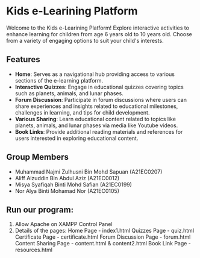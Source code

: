 # Kids e-Learining Platform

Welcome to the Kids e-Learining Platform! Explore interactive activities to enhance learning for children from age 6 years old to 10 years old. Choose from a variety of engaging options to suit your child's interests.

## Features 

- **Home**: Serves as a navigational hub providing access to various sections of the e-learning platform.
- **Interactive Quizzes**: Engage in educational quizzes covering topics such as planets, animals, and lunar phases. 
- **Forum Discussion**: Participate in forum discussions where users can share experiences and insights related to educational milestones, challenges in learning, and tips for child development. 
- **Various Sharing**: Learn educational content related to topics like planets, animals, and lunar phases via media like Youtube videos.
- **Book Links**: Provide additional reading materials and references for users interested in exploring educational content.

## Group Members 

- Muhammad Najmi Zulhusni Bin Mohd Sapuan (A21EC0207)
- Aliff Aizuddin Bin Abdul Aziz (A21EC0012)
- Misya Syafiqah Binti Mohd Safian (A21EC0199)
- Nor Alya Binti Mohamad Nor (A21EC0105)

## Run our program:

1. Allow Apache on XAMPP Control Panel
2. Details of the pages:
   Home Page - index1.html
   Quizzes Page - quiz.html
   Certificate Page - certificate.html
   Forum Discussion Page - forum.html
   Content Sharing Page - content.html & content2.html
   Book Link Page - resources.html
